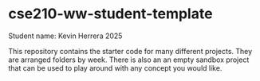# cse210-ww-student-template
Student name: Kevin Herrera
2025

This repository contains the starter code for many different projects. They are arranged folders by week. There is also an an empty sandbox project that can be used to play around with any concept you would like.
